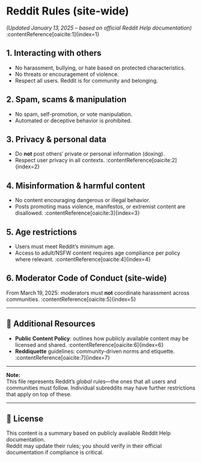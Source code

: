 # Reddit Rules (site-wide)

*(Updated January 13, 2025 – based on official Reddit Help documentation)* :contentReference[oaicite:1]{index=1}

## 1. Interacting with others

- No harassment, bullying, or hate based on protected characteristics.
- No threats or encouragement of violence.
- Respect all users. Reddit is for community and belonging.

## 2. Spam, scams & manipulation

- No spam, self-promotion, or vote manipulation.
- Automated or deceptive behavior is prohibited.

## 3. Privacy & personal data

- Do **not** post others’ private or personal information (doxing).
- Respect user privacy in all contexts. :contentReference[oaicite:2]{index=2}

## 4. Misinformation & harmful content

- No content encouraging dangerous or illegal behavior.
- Posts promoting mass violence, manifestos, or extremist content are disallowed. :contentReference[oaicite:3]{index=3}

## 5. Age restrictions

- Users must meet Reddit’s minimum age.
- Access to adult/NSFW content requires age compliance per policy where relevant. :contentReference[oaicite:4]{index=4}

## 6. Moderator Code of Conduct (site-wide)

From March 19, 2025: moderators must **not** coordinate harassment across communities. :contentReference[oaicite:5]{index=5}

---

## 🧾 Additional Resources

- **Public Content Policy**: outlines how publicly available content may be licensed and shared. :contentReference[oaicite:6]{index=6}  
- **Reddiquette** guidelines: community-driven norms and etiquette. :contentReference[oaicite:7]{index=7}

---

**Note:**  
This file represents Reddit’s *global* rules—the ones that all users and communities must follow. Individual subreddits may have further restrictions that apply on top of these.

---

## 📝 License

This content is a summary based on publicly available Reddit Help documentation.  
Reddit may update their rules; you should verify in their official documentation if compliance is critical.

